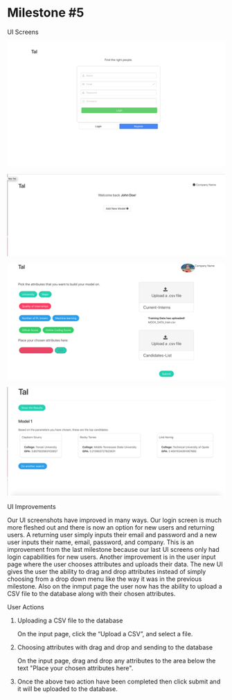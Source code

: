 # Milestone #5

UI Screens

![login](https://github.com/ribhu97/cogs121-project/blob/alvin/images/Login-screen.png)

![profile](https://github.com/ribhu97/cogs121-project/blob/alvin/images/profile-native.png)


![input](https://github.com/ribhu97/cogs121-project/blob/alvin/images/input-page.png)

![output](https://github.com/ribhu97/cogs121-project/blob/alvin/images/output-cards.png)


UI Improvements

Our UI screenshots have improved in many ways. Our login screen is much more fleshed out and there is now an option for new users and returning users. A returning user simply inputs their email and password and a new user inputs their name, email, password, and company. This is an improvement from the last milestone because our last UI screens only had login capabilities for new users. Another improvement is in the user input page where the user chooses attributes and uploads their data. The new UI gives the user the ability to drag and drop attributes instead of simply choosing from a drop down menu like the way it was in the previous milestone. Also on the inmput page the user now has the ability to upload a CSV file to the database along with their chosen attributes. 

User Actions
1. Uploading a CSV file to the database

    On the input page, click the “Upload a CSV”, and select a file.

2. Choosing attributes with drag and drop and sending to the database

    On the input page, drag and drop any attributes to the area below the text "Place your chosen attributes here".

3. Once the above two action have been completed then click submit and it will be uploaded to the database.
